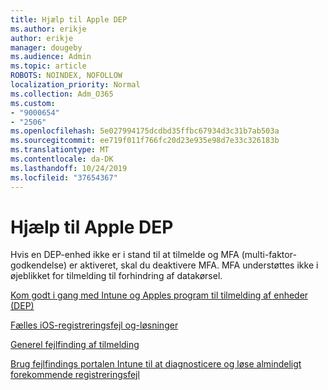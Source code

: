 ```yaml
---
title: Hjælp til Apple DEP
ms.author: erikje
author: erikje
manager: dougeby
ms.audience: Admin
ms.topic: article
ROBOTS: NOINDEX, NOFOLLOW
localization_priority: Normal
ms.collection: Adm_O365
ms.custom:
- "9000654"
- "2506"
ms.openlocfilehash: 5e027994175dcdbd35ffbc67934d3c31b7ab503a
ms.sourcegitcommit: ee719f011f766fc20d23e935e98d7e33c326183b
ms.translationtype: MT
ms.contentlocale: da-DK
ms.lasthandoff: 10/24/2019
ms.locfileid: "37654367"
---
```

# <a name="help-with-apple-dep"></a>Hjælp til Apple DEP

Hvis en DEP-enhed ikke er i stand til at tilmelde og MFA (multi-faktor-godkendelse) er aktiveret, skal du deaktivere MFA. MFA understøttes ikke i øjeblikket for tilmelding til forhindring af datakørsel.

[Kom godt i gang med Intune og Apples program til tilmelding af enheder (DEP)](https://docs.microsoft.com/intune/enrollment/device-enrollment-program-enroll-ios)

[Fælles iOS-registreringsfejl og-løsninger](https://docs.microsoft.com/intune/enrollment/troubleshoot-ios-enrollment-errors)

[Generel fejlfinding af tilmelding](https://docs.microsoft.com/intune/enrollment/troubleshoot-device-enrollment-in-intune)

[Brug fejlfindings portalen Intune til at diagnosticere og løse almindeligt forekommende registreringsfejl](https://docs.microsoft.com/intune/fundamentals/help-desk-operators)


